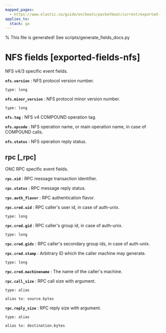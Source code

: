 ```yaml
---
mapped_pages:
  - https://www.elastic.co/guide/en/beats/packetbeat/current/exported-fields-nfs.html
applies_to:
  stack: ga
---
```


% This file is generated! See scripts/generate_fields_docs.py

# NFS fields [exported-fields-nfs]

NFS v4/3 specific event fields.

**`nfs.version`**
:   NFS protocol version number.

    type: long


**`nfs.minor_version`**
:   NFS protocol minor version number.

    type: long


**`nfs.tag`**
:   NFS v4 COMPOUND operation tag.


**`nfs.opcode`**
:   NFS operation name, or main operation name, in case of COMPOUND calls.


**`nfs.status`**
:   NFS operation reply status.


## rpc [_rpc]

ONC RPC specific event fields.

**`rpc.xid`**
:   RPC message transaction identifier.


**`rpc.status`**
:   RPC message reply status.


**`rpc.auth_flavor`**
:   RPC authentication flavor.


**`rpc.cred.uid`**
:   RPC caller's user id, in case of auth-unix.

    type: long


**`rpc.cred.gid`**
:   RPC caller's group id, in case of auth-unix.

    type: long


**`rpc.cred.gids`**
:   RPC caller's secondary group ids, in case of auth-unix.


**`rpc.cred.stamp`**
:   Arbitrary ID which the caller machine may generate.

    type: long


**`rpc.cred.machinename`**
:   The name of the caller's machine.


**`rpc.call_size`**
:   RPC call size with argument.

    type: alias

    alias to: source.bytes


**`rpc.reply_size`**
:   RPC reply size with argument.

    type: alias

    alias to: destination.bytes


